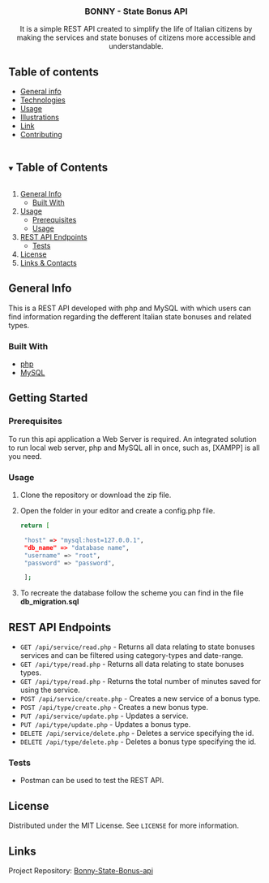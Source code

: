 <p align="center">

  <h3 align="center">BONNY - State Bonus API</h3>

  <p align="center">
   It is a simple REST API created to simplify the life of Italian citizens by making the services and state bonuses of citizens more accessible and understandable.
  </p>

</p>

## Table of contents
* [General info](#general-info)
* [Technologies](#technologies)
* [Usage](#usage)
* [Illustrations](#illustrations)
* [Link](#illustrations)
* [Contributing](#contributing)

<details open="open">
  <summary><h2 style="display: inline-block">Table of Contents</h2></summary>
  <ol>
    <li>
      <a href="#general-info">General Info</a>
      <ul>
        <li><a href="#built-with">Built With</a></li>
      </ul>
    </li>
    <li>
      <a href="#usage">Usage</a>
      <ul>
        <li><a href="#prerequisites">Prerequisites</a></li>
        <li><a href="#installation">Usage</a></li>
      </ul>
    </li>
    <li>
      <a href="#rest-api-endpoints">REST API Endpoints</a>
      <ul>
        <li><a href="#tests">Tests</a></li>
      </ul>
    </li>
    <li><a href="#license">License</a></li>
    <li><a href="#links-contacts">Links & Contacts</a></li>
  </ol>
</details>

## General Info
This is a REST API developed with php and MySQL with which users can find information regarding the defferent Italian state bonuses and related types.

### Built With

- [php](https://www.php.net/)
- [MySQL](https://www.mysql.com/)

## Getting Started

### Prerequisites

To run this api application a Web Server is required. An integrated solution to run local web server, php and MySQL all in once, such as, [XAMPP] is all you need.

### Usage

1. Clone the repository or download the zip file.  

2. Open the folder in your editor and create a config.php file.

   ```sh
   return [

    "host" => "mysql:host=127.0.0.1",
    "db_name" => "database name",
    "username" => "root",
    "password" => "password",

    ];

   ```

3. To recreate the database follow the scheme you can find in the file <strong>db_migration.sql </strong>


## REST API Endpoints

- `GET /api/service/read.php` - Returns all data relating to state bonuses services and can be filtered using category-types and date-range.   
- `GET /api/type/read.php` - Returns all data relating to state bonuses types.
- `GET /api/type/read.php` - Returns the total number of minutes saved for using the service.
- `POST /api/service/create.php` - Creates a new service of a bonus type.
- `POST /api/type/create.php` - Creates a new bonus type.
- `PUT /api/service/update.php` - Updates a service.
- `PUT /api/type/update.php` - Updates a bonus type.
- `DELETE /api/service/delete.php` - Deletes a service specifying the id.
- `DELETE /api/type/delete.php` - Deletes a bonus type specifying the id.

### Tests

- Postman can be used to test the REST API.

## License

Distributed under the MIT License. See `LICENSE` for more information.

## Links

Project Repository: [Bonny-State-Bonus-api](https://github.com/oglili/Bonny-State-Bonus-api)
